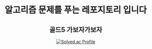 
<div align="center">

# 알고리즘 문제를 푸는 레포지토리 입니다
## 골드5 가보자가보자

[![Solved.ac Profile](http://mazassumnida.wtf/api/v2/generate_badge?boj=j1min)](https://solved.ac/j1min/)

</div>

